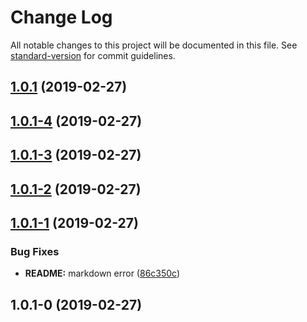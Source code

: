 # Change Log

All notable changes to this project will be documented in this file. See [standard-version](https://github.com/conventional-changelog/standard-version) for commit guidelines.

<a name="1.0.1"></a>
## [1.0.1](https://github.com/qinyuanbin/rc-if-else/compare/v1.0.1-4...v1.0.1) (2019-02-27)



<a name="1.0.1-4"></a>
## [1.0.1-4](https://github.com/qinyuanbin/rc-if-else/compare/v1.0.1-3...v1.0.1-4) (2019-02-27)



<a name="1.0.1-3"></a>
## [1.0.1-3](https://github.com/qinyuanbin/rc-if-else/compare/v1.0.1-2...v1.0.1-3) (2019-02-27)



<a name="1.0.1-2"></a>
## [1.0.1-2](https://github.com/qinyuanbin/rc-if-else/compare/v1.0.1-1...v1.0.1-2) (2019-02-27)



<a name="1.0.1-1"></a>
## [1.0.1-1](https://github.com/qinyuanbin/rc-if-else/compare/v1.0.1-0...v1.0.1-1) (2019-02-27)


### Bug Fixes

* **README:** markdown error ([86c350c](https://github.com/qinyuanbin/rc-if-else/commit/86c350c))



<a name="1.0.1-0"></a>
## 1.0.1-0 (2019-02-27)
